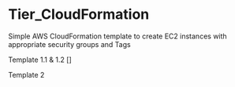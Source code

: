 # Tier_CloudFormation
Simple AWS CloudFormation template to create EC2 instances with appropriate security groups and Tags

Template 1.1 & 1.2 []

Template 2
